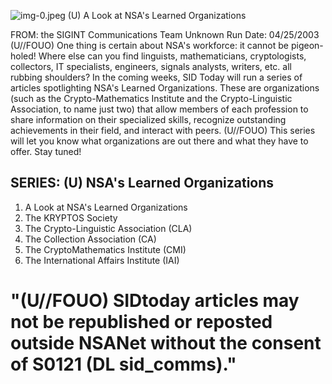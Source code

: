 ![img-0.jpeg](img-0.jpeg)
(U) A Look at NSA's Learned Organizations

FROM: the SIGINT Communications Team Unknown
Run Date: 04/25/2003
(U//FOUO) One thing is certain about NSA's workforce: it cannot be pigeon-holed! Where else can you find linguists, mathematicians, cryptologists, collectors, IT specialists, engineers, signals analysts, writers, etc. all rubbing shoulders? In the coming weeks, SID Today will run a series of articles spotlighting NSA's Learned Organizations. These are organizations (such as the Crypto-Mathematics Institute and the Crypto-Linguistic Association, to name just two) that allow members of each profession to share information on their specialized skills, recognize outstanding achievements in their field, and interact with peers.
(U//FOUO) This series will let you know what organizations are out there and what they have to offer. Stay tuned!

## SERIES: (U) NSA's Learned Organizations

1. A Look at NSA's Learned Organizations
2. The KRYPTOS Society
3. The Crypto-Linguistic Association (CLA)
4. The Collection Association (CA)
5. The CryptoMathematics Institute (CMI)
6. The International Affairs Institute (IAI)

# "(U//FOUO) SIDtoday articles may not be republished or reposted outside NSANet without the consent of $\mathbf{S 0 1 2 1}$ (DL sid_comms)."
